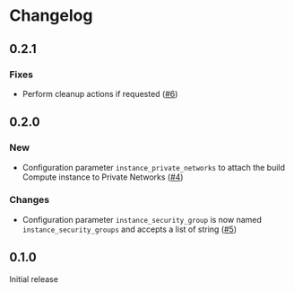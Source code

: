 # Changelog

## 0.2.1

### Fixes

* Perform cleanup actions if requested ([#6](https://github.com/exoscale/packer-builder-exoscale/pull/6))


## 0.2.0

### New

* Configuration parameter `instance_private_networks` to attach the build Compute instance to Private Networks ([#4](https://github.com/exoscale/packer-builder-exoscale/pull/4))

### Changes

* Configuration parameter `instance_security_group` is now named `instance_security_groups` and accepts a list of string ([#5](https://github.com/exoscale/packer-builder-exoscale/pull/5))


## 0.1.0

Initial release
